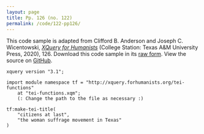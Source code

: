 ```yaml
---
layout: page
title: Pp. 126 (no. 122)
permalink: /code/122-pp126/
---
```


This code sample is adapted from Clifford B. Anderson and Joseph C. Wicentowski, 
[_XQuery for Humanists_](/) (College Station: Texas A&M University Press, 2020), 126. 
Download this code sample in its [raw form](/code/122-pp126/122-pp126.xq).
View the source on [GitHub](https://github.com/coding4humanists/xquery4humanists/blob/master/code/122-pp126/122-pp126.xq).

```xquery
xquery version "3.1";

import module namespace tf = "http://xquery.forhumanists.org/tei-functions"
    at "tei-functions.xqm";
    (: Change the path to the file as necessary :)

tf:make-tei-title(
    "citizens at last",
    "the woman suffrage movement in Texas"
)
```  
